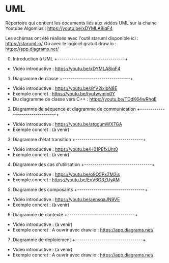 # UML
Répertoire qui contient les documents liés aux vidéos UML sur la chaine Youtube Algomius : https://youtu.be/xDYMLA8iqF4

Les schémas ont été réalisés avec l'outil staruml disponible ici : https://staruml.io/
Ou avec le logiciel gratuit draw.io : https://app.diagrams.net/

0. Introduction à UML
+---------------------------------+
- Vidéo introductive : https://youtu.be/xDYMLA8iqF4

1. Diagramme de classe
+---------------------------------+
- Vidéo introductive : https://youtu.be/aYV2ixlbN8E
- Exemple concret : https://youtu.be/tyufwvmip0Y
- Du diagramme de classe vers C++ : https://youtu.be/TDdK64wRhqE

2. Diagramme de séquence et diagramme de communication
+---------------------------------+
- Vidéo introductive : https://youtu.be/atggumWX7GA
- Exemple concret : (à venir)

3. Diagramme d'état transition
+---------------------------------+
- Vidéo introductive : https://youtu.be/H01PEfxUht0
- Exemple concret : (à venir)

4. Diagramme des cas d'utilisation
+---------------------------------+
- Vidéo introductive : https://youtu.be/o9Q5PxZM2is
- Exemple concret : https://youtu.be/EvV6O3ZUyAM

5. Diagramme des composants
+---------------------------------+
- Vidéo introductive : https://youtu.be/aensqaJN9VE
- Exemple concret : (à venir)

6. Diagramme de contexte
+---------------------------------+
- Vidéo introductive : (à venir)
- Exemple concret : A ouvrir avec draw.io : https://app.diagrams.net/

7. Diagramme de deploiement
+---------------------------------+
- Vidéo introductive : (à venir)
- Exemple concret : A ouvrir avec draw.io : https://app.diagrams.net/